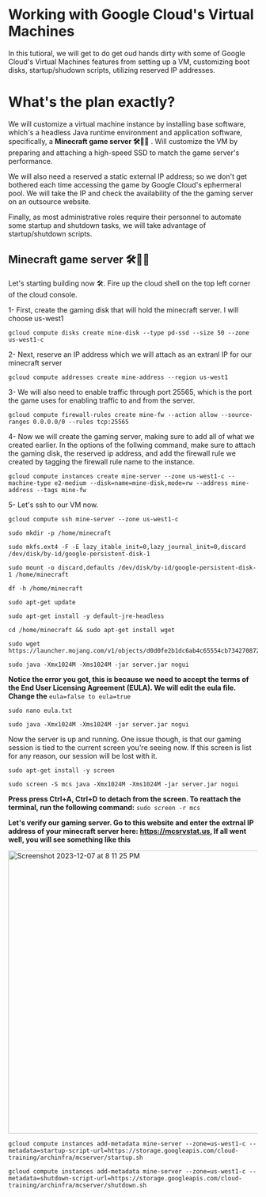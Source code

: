 # Working with Google Cloud's Virtual Machines
In this tutioral, we will get to do get oud hands dirty with some of Google Cloud's Virtual Machines features from setting up a VM, customizing boot disks, startup/shudown scripts, utilizing reserved IP addresses.
# What's the plan exactly?
We will customize a virtual machine instance by installing base software, which's a headless Java runtime environment and application software, specifically, a **Minecraft game server 🛠️🧱💎** . Will customize the VM by preparing and attaching a high-speed SSD to match the game server's performance. 

We will also need a reserved a static external IP address; so we don't get bothered each time accessing the game by Google Cloud's ephermeral pool. We will take the IP and check the availability of the the gaming server on an outsource website.

Finally, as most administrative roles require their personnel to automate some startup and shutdown tasks, we will take advantage of startup/shutdown scripts.


## Minecraft game server 🛠️🧱💎
Let's starting building now 🛠️. Fire up the cloud shell on the top left corner of the cloud console.

1- First, create the gaming disk that will hold the minecraft server. I will choose us-west1
```
gcloud compute disks create mine-disk --type pd-ssd --size 50 --zone us-west1-c
```

2- Next, reserve an IP address which we will attach as an extranl IP for our minecraft server
```
gcloud compute addresses create mine-address --region us-west1
```

3- We will also need to enable traffic through port 25565, which is the port the game uses for enabling traffic to and from the server.
```
gcloud compute firewall-rules create mine-fw --action allow --source-ranges 0.0.0.0/0 --rules tcp:25565
```

4- Now we will create the gaming server, making sure to add all of what we created earlier. In the options of the follwing command, make sure to attach the gaming disk, the reserved ip address, and add the firewall rule we created by tagging the firewall rule name to the instance.
```
gcloud compute instances create mine-server --zone us-west1-c --machine-type e2-medium --disk=name=mine-disk,mode=rw --address mine-address --tags mine-fw
```

5- Let's ssh to our VM now.
```
gcloud compute ssh mine-server --zone us-west1-c
```

```
sudo mkdir -p /home/minecraft
```

```
sudo mkfs.ext4 -F -E lazy_itable_init=0,lazy_journal_init=0,discard /dev/disk/by-id/google-persistent-disk-1
```

```
sudo mount -o discard,defaults /dev/disk/by-id/google-persistent-disk-1 /home/minecraft
```

```
df -h /home/minecraft
```

```
sudo apt-get update
```

```
sudo apt-get install -y default-jre-headless
```

```
cd /home/minecraft && sudo apt-get install wget
```

```
sudo wget https://launcher.mojang.com/v1/objects/d0d0fe2b1dc6ab4c65554cb734270872b72dadd6/server.jar
```

```
sudo java -Xmx1024M -Xms1024M -jar server.jar nogui
```

**Notice the error you got, this is because we need to accept the terms of the End User Licensing Agreement (EULA). We will edit the eula file. Change the** ```eula=false to eula=true```

```
sudo nano eula.txt
```

```
sudo java -Xmx1024M -Xms1024M -jar server.jar nogui
```

Now the server is up and running. One issue though, is that our gaming session is tied to the current screen you're seeing now. If this screen is list for any reason, our session will be lost with it.

```
sudo apt-get install -y screen
```

```
sudo screen -S mcs java -Xmx1024M -Xms1024M -jar server.jar nogui
```

**Press press Ctrl+A, Ctrl+D to detach from the screen. To reattach the terminal, run the following command:** ```sudo screen -r mcs```

**Let's verify our gaming server. Go to this website and enter the extrnal IP address of your minecraft server here: https://mcsrvstat.us, If all went well, you will see something like this**

<img width="572" alt="Screenshot 2023-12-07 at 8 11 25 PM" src="https://github.com/a-elfateh/GCP/assets/61758821/e1892bb0-47ef-4fa1-b543-9d57f4673bbf">


```
gcloud compute instances add-metadata mine-server --zone=us-west1-c --metadata=startup-script-url=https://storage.googleapis.com/cloud-training/archinfra/mcserver/startup.sh
```

```
gcloud compute instances add-metadata mine-server --zone=us-west1-c --metadata=shutdown-script-url=https://storage.googleapis.com/cloud-training/archinfra/mcserver/shutdown.sh
```
